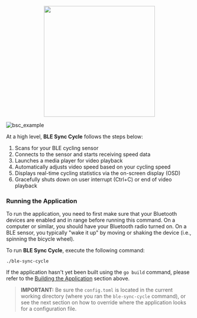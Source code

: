<p align="center">
<picture><source media="(prefers-color-scheme: dark)" srcset="https://github.com/user-attachments/assets/12027074-e126-48d1-b9e5-25850e39dd62"><source media="(prefers-color-scheme: light)" srcset="https://github.com/user-attachments/assets/12027074-e126-48d1-b9e5-25850e39dd62"><img src="[https://github.com/user-attachments/assets/12027074-e126-48d1-b9e5-25850e39dd62](https://github.com/user-attachments/assets/12027074-e126-48d1-b9e5-25850e39dd62)" width=300></picture>
</p>

![bsc_example](https://github.com/user-attachments/assets/0eb908da-6d22-4e8a-a9e8-5702a01f3fe0)

At a high level, **BLE Sync Cycle** follows the steps below:

1. Scans for your BLE cycling sensor
2. Connects to the sensor and starts receiving speed data
3. Launches a media player for video playback
4. Automatically adjusts video speed based on your cycling speed
5. Displays real-time cycling statistics via the on-screen display (OSD)
6. Gracefully shuts down on user interrupt (Ctrl+C) or end of video playback

### Running the Application

To run the application, you need to first make sure that your Bluetooth devices are enabled and in range before running this command. On a computer or similar, you should have your Bluetooth radio turned on. On a BLE sensor, you typically "wake it up" by moving or shaking the device (i.e., spinning the bicycle wheel).

To run **BLE Sync Cycle**, execute the following command:

```console
./ble-sync-cycle
```

If the application hasn't yet been built using the `go build` command, please refer to the [Building the Application](#building-the-application) section above.

> **IMPORTANT:** Be sure the `config.toml` is located in the current working directory (where you ran the `ble-sync-cycle` command), or see the next section on how to override where the application looks for a configuration file.
